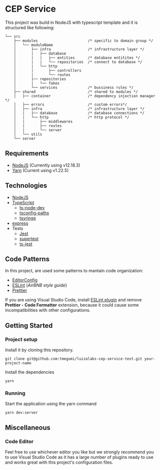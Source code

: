 # CEP Service

This project was build in NodeJS with typescript template and it is structured like following:

```
└── src
    ├── modules                       /* specific to domain group */
    │   └── moduleName
    │       ├── infra                 /* infrastructure layer */
    │       |   ├── database
    │       |   |   ├── entities      /* database entitites */
    │       |   |   └── repositories  /* connect to database */
    │       |   └── http
    │       |       ├── controllers
    │       |       └── routes
    │       ├── repositories
    │       |   └── fakes
    │       └── services              /* bussiness rules */
    ├── shared                        /* shared to modules */
    │   ├── container                 /* dependency injection manager */
    │   ├── errors                    /* custom errors*/
    │   ├── infra                     /* infrastructure layer */
    │   |   ├── database              /* database connections */
    │   |   └── http                  /* http protocol */
    │   |       ├── middlewares
    │   |       ├── routes
    │   |       └── server
    │   └── utils
    └── server
```

## Requirements
* [NodeJS](https://nodejs.org/) (Currently using v12.18.3)
* [Yarn](https://yarnpkg.com/) (Current using v1.22.5)

## Technologies
* [NodeJS](https://nodejs.org/)
* [TypeScript](https://www.typescriptlang.org/)
  * [ts-node-dev](https://github.com/whitecolor/ts-node-dev)
  * [tsconfig-paths](https://github.com/dividab/tsconfig-paths)
  * [tsyringe](https://github.com/microsoft/tsyringe)
* [express](https://expressjs.com/)
* Tests
  * [Jest](https://jestjs.io/)
  * [supertest](https://github.com/visionmedia/supertest)
  * [ts-jest](https://github.com/kulshekhar/ts-jest)

## Code Patterns
In this project, are used some patterns to mantain code organization:
* [EditorConfig](https://editorconfig.org/)
* [ESLint](https://eslint.org/) (*AirBNB style guide*)
* [Prettier](https://prettier.io/)

If you are using Visual Studio Code, install [ESLint plugin](https://marketplace.visualstudio.com/items?itemName=dbaeumer.vscode-eslint) and remove **Prettier - Code Formatter** extension, because it could cause some incompatibilities with other configurations.

## Getting Started
### Project setup
Install it by cloning this repository.
```
git clone git@github.com:tmegumi/luizalabs-cep-service-test.git your-project-name
```
Install the dependencies
```
yarn
```
### Running
Start the application using the yarn command
```
yarn dev:server
```

## Miscellaneous
### Code Editor
Feel free to use whichever editor you like but we strongly recommend you to use Visual Studio Code as it has a large number of plugins ready to use and works great with this project's configuration files.
